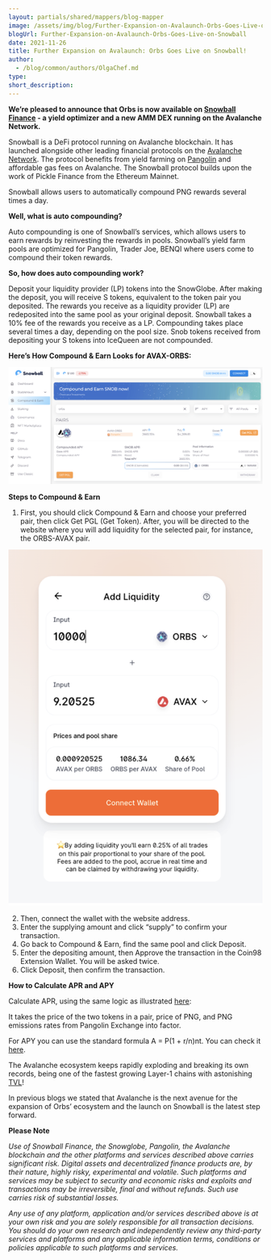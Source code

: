 ```yaml
---
layout: partials/shared/mappers/blog-mapper
image: /assets/img/blog/Further-Expansion-on-Avalaunch-Orbs-Goes-Live-on-Snowball/bg.jpg
blogUrl: Further-Expansion-on-Avalaunch-Orbs-Goes-Live-on-Snowball
date: 2021-11-26
title: Further Expansion on Avalaunch: Orbs Goes Live on Snowball!
author:
  - /blog/common/authors/OlgaChef.md
type:
short_description:
---
```


**We’re pleased to announce that Orbs is now available on [Snowball Finance](https://snowball.network/) - a yield optimizer and a new AMM DEX running on the Avalanche Network.**

Snowball is a DeFi protocol running on Avalanche blockchain. It has launched alongside other leading financial protocols on the [Avalanche Network](https://www.avax.network/). The protocol benefits from yield farming on [Pangolin](https://app.pangolin.exchange/#/png/1) and affordable gas fees on Avalanche. The Snowball protocol builds upon the work of Pickle Finance from the Ethereum Mainnet.

Snowball allows users to automatically compound PNG rewards several times a day.

**Well, what is auto compounding?**

Auto compounding is one of Snowball’s services, which allows users to earn rewards by reinvesting the rewards in pools. Snowball’s yield farm pools are optimized for Pangolin, Trader Joe, BENQI where users come to compound their token rewards.

**So, how does auto compounding work?**

Deposit your liquidity provider (LP) tokens into the SnowGlobe. After making the deposit, you will receive S tokens, equivalent to the token pair you deposited. The rewards you receive as a liquidity provider (LP) are redeposited into the same pool as your original deposit. Snowball takes a 10% fee of the rewards you receive as a LP. Compounding takes place several times a day, depending on the pool size. Snob tokens received from depositing your S tokens into IceQueen are not compounded.

**Here’s How Compound & Earn Looks for AVAX-ORBS:**


![snowball](/assets/img/blog/Further-Expansion-on-Avalaunch-Orbs-Goes-Live-on-Snowball/image1.png)


**Steps to Compound & Earn**

1. First, you should click Compound & Earn and choose your preferred pair, then click Get PGL (Get Token). After, you will be directed to the website where you will add liquidity for the selected pair, for instance, the ORBS-AVAX pair.

![snowball](/assets/img/blog/Further-Expansion-on-Avalaunch-Orbs-Goes-Live-on-Snowball/image2.png)


2. Then, connect the wallet with the website address.
3. Enter the supplying amount and click “supply” to confirm your transaction.
4. Go back to Compound & Earn, find the same pool and click Deposit.
5. Enter the depositing amount, then Approve the transaction in the Coin98 Extension Wallet. You will be asked twice.
6.  Click Deposit, then confirm the transaction. 



**How to Calculate APR and APY**

Calculate APR, using the same logic as illustrated [here](https://vfat.tools/avax/png/.): 

It takes the price of the two tokens in a pair, price of PNG, and PNG emissions rates from Pangolin Exchange into factor.

For APY you can use the standard formula A = P(1 + r/n)nt. You can check it [here](https://www.calculatorsoup.com/calculators/financial/compound-interest-calculator.php). 

The Avalanche ecosystem keeps rapidly exploding and breaking its own records, being one of the fastest growing Layer-1 chains with astonishing [TVL](https://defillama.com/chain/Avalanche)! 

In previous blogs we stated that Avalanche is the next avenue for the expansion of Orbs’ ecosystem and the launch on Snowball is the latest step forward.


<div class='line-separator'> </div>

**Please Note**

_Use of Snowball Finance, the Snowglobe, Pangolin, the Avalanche blockchain and the other platforms and services described above carries significant risk. Digital assets and decentralized finance products are, by their nature, highly risky, experimental and volatile. Such platforms and services may be subject to security and economic risks and exploits and transactions may be irreversible, final and without refunds. Such use carries risk of substantial losses._

_Any use of any platform, application and/or services described above is at your own risk and you are solely responsible for all transaction decisions. You should do your own research and independently review any third-party services and platforms and any applicable information terms, conditions or policies applicable to such platforms and services._
